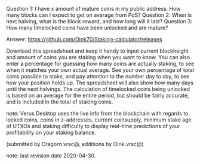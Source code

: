 Question 1: I have x amount of mature coins in my public address. How many blocks can I expect to get on average from PoS?
Question 2: When is next halving, what is the block reward, and how long will it last?
Question 3: How many timelocked coins have been unlocked and are mature?

Answer:
https://github.com/Oink70/Staking-calculator/releases

Download this spreadsheet and keep it handy to input current blockheight and amount of coins you are staking when you want to know.
You can also enter a percentage for guessing how many coins are actually staking, to see when it matches your own actual average.
See your own percentage of total coins possible to stake, and pay attention to the number day to day, to see how your position holds up.
The spreadsheet will also show how many days until the next halvings.
The calculation of timelocked coins being unlocked is based on an average for the entire period, but should be fairly accurate, and is included in the total of staking coins.

note: Verus Desktop uses the live info from the blockchain with regards to locked coins, coins in z-addresses, current coinsupply, minimum stake age of UTXOs and staking difficulty to display real-time predictions of your profitability on your staking balance.

(submitted by Cragorn.vrsc@, additions by Oink.vrsc@)

note: last revision date 2020-04-30.
